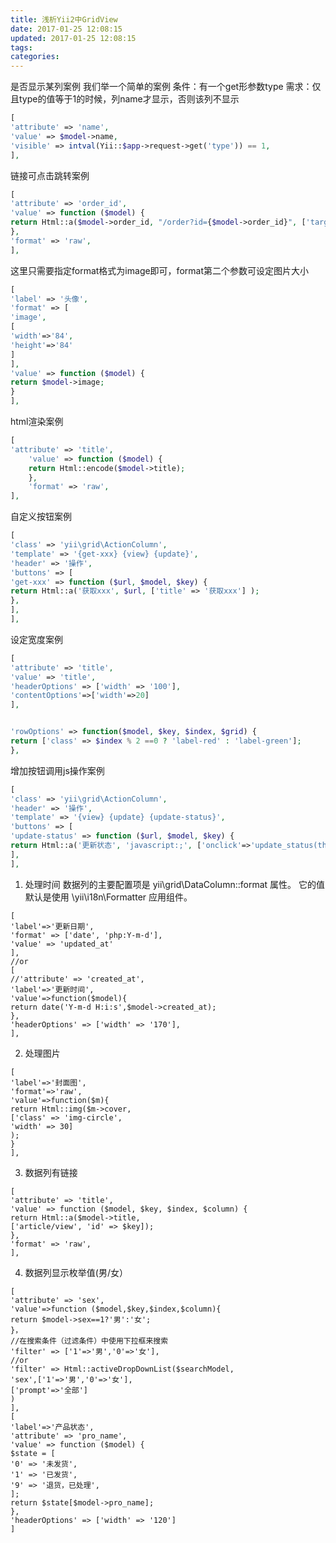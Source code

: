 ```yaml
---
title: 浅析Yii2中GridView
date: 2017-01-25 12:08:15
updated: 2017-01-25 12:08:15
tags:
categories:
---
```


是否显示某列案例
我们举一个简单的案例
条件：有一个get形参数type
需求：仅且type的值等于1的时候，列name才显示，否则该列不显示
<!--more-->

```php
[
'attribute' => 'name',
'value' => $model->name,
'visible' => intval(Yii::$app->request->get('type')) == 1,
],
```

链接可点击跳转案例

```php
[
'attribute' => 'order_id',
'value' => function ($model) {
return Html::a($model->order_id, "/order?id={$model->order_id}", ['target' => '_blank']);
},
'format' => 'raw',
],
```

这里只需要指定format格式为image即可，format第二个参数可设定图片大小
```php
[
'label' => '头像',
'format' => [
'image', 
[
'width'=>'84',
'height'=>'84'
]
],
'value' => function ($model) { 
return $model->image; 
}
],


```

html渲染案例

```php
[
'attribute' => 'title',
	'value' => function ($model) { 
	return Html::encode($model->title); 
	},
	'format' => 'raw',
],

```

自定义按钮案例

```php
[
'class' => 'yii\grid\ActionColumn',
'template' => '{get-xxx} {view} {update}',
'header' => '操作',
'buttons' => [
'get-xxx' => function ($url, $model, $key) { 
return Html::a('获取xxx', $url, ['title' => '获取xxx'] ); 
},
],
],

```

设定宽度案例

```php
[
'attribute' => 'title',
'value' => 'title',
'headerOptions' => ['width' => '100'],
'contentOptions'=>['width'=>20]
],


'rowOptions' => function($model, $key, $index, $grid) {
return ['class' => $index % 2 ==0 ? 'label-red' : 'label-green'];
},


```

增加按钮调用js操作案例

```php
[
'class' => 'yii\grid\ActionColumn',
'header' => '操作',
'template' => '{view} {update} {update-status}',
'buttons' => [
'update-status' => function ($url, $model, $key) {
return Html::a('更新状态', 'javascript:;', ['onclick'=>'update_status(this, '.$model->id.');']); },
],
],

```



1. 处理时间
数据列的主要配置项是 yii\grid\DataColumn::format 属性。
它的值默认是使用 \yii\i18n\Formatter 应用组件。
```
[
'label'=>'更新日期',
'format' => ['date', 'php:Y-m-d'],
'value' => 'updated_at'
],
//or
[
//'attribute' => 'created_at',
'label'=>'更新时间',
'value'=>function($model){
return date('Y-m-d H:i:s',$model->created_at); 
},
'headerOptions' => ['width' => '170'],
],
```
2. 处理图片
```
[
'label'=>'封面图',
'format'=>'raw',
'value'=>function($m){
return Html::img($m->cover,
['class' => 'img-circle',
'width' => 30]
);
}
],
```

3. 数据列有链接
```
[
'attribute' => 'title',
'value' => function ($model, $key, $index, $column) {
return Html::a($model->title, 
['article/view', 'id' => $key]);
},
'format' => 'raw',
],
```
4. 数据列显示枚举值(男/女）
```
[
'attribute' => 'sex', 
'value'=>function ($model,$key,$index,$column){
return $model->sex==1?'男':'女'; 
}，
//在搜索条件（过滤条件）中使用下拉框来搜索
'filter' => ['1'=>'男','0'=>'女'],
//or
'filter' => Html::activeDropDownList($searchModel,
'sex',['1'=>'男','0'=>'女'],
['prompt'=>'全部']
)
],
[
'label'=>'产品状态', 
'attribute' => 'pro_name', 
'value' => function ($model) {
$state = [
'0' => '未发货',
'1' => '已发货',
'9' => '退货，已处理',
];
return $state[$model->pro_name];
},
'headerOptions' => ['width' => '120'] 
]

```